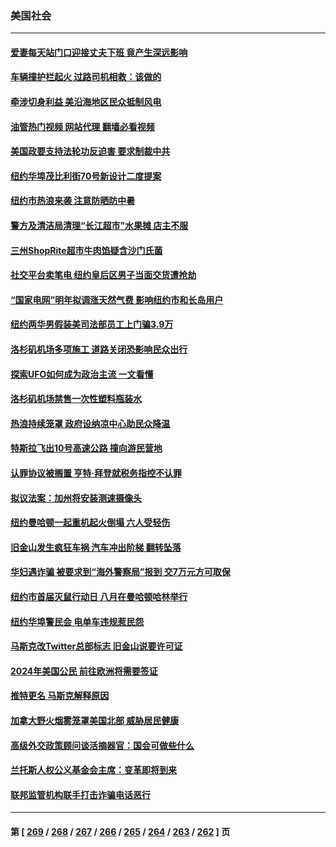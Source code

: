 ### 美国社会
---
#### [爱妻每天站门口迎接丈夫下班 竟产生深远影响](../../pages/ncid1078160/n14042800.md?07280445) 
#### [车辆撞护栏起火 过路司机相救：该做的](../../pages/ncid1078160/n14043183.md?07280445) 
#### [牵涉切身利益 美沿海地区民众抵制风电](../../pages/ncid1078160/n14043044.md?07280445) 
#### [油管热门视频 网站代理 翻墙必看视频](http://138.2.39.72:81/youtube.html?epic-marker?07280445)
#### [美国政要支持法轮功反迫害 要求制裁中共](../../pages/ncid1078160/n14042656.md?07280445) 
#### [纽约华埠茂比利街70号新设计二度提案](../../pages/ncid1078160/n14042729.md?07280445) 
#### [纽约市热浪来袭 注意防晒防中暑](../../pages/ncid1078160/n14042713.md?07280445) 
#### [警方及清洁局清理“长江超市”水果摊 店主不服](../../pages/ncid1078160/n14042706.md?07280445) 
#### [三州ShopRite超市牛肉馅疑含沙门氏菌](../../pages/ncid1078160/n14042742.md?07280445) 
#### [社交平台卖笔电 纽约皇后区男子当面交货遭抢劫](../../pages/ncid1078160/n14042725.md?07280445) 
#### [“国家电网”明年拟调涨天然气费 影响纽约市和长岛用户](../../pages/ncid1078160/n14042715.md?07280445) 
#### [纽约两华男假装美司法部员工上门骗3.9万](../../pages/ncid1078160/n14042691.md?07280445) 
#### [洛杉矶机场多项施工 道路关闭恐影响民众出行](../../pages/ncid1078160/n14042685.md?07280445) 
#### [探索UFO如何成为政治主流 一文看懂](../../pages/ncid1078160/n14042460.md?07280445) 
#### [洛杉矶机场禁售一次性塑料瓶装水](../../pages/ncid1078160/n14042658.md?07280445) 
#### [热浪持续笼罩 政府设纳凉中心助民众降温](../../pages/ncid1078160/n14042635.md?07280445) 
#### [特斯拉飞出10号高速公路 撞向游民营地](../../pages/ncid1078160/n14042503.md?07280445) 
#### [认罪协议被搁置 亨特·拜登就税务指控不认罪](../../pages/ncid1078160/n14042502.md?07280445) 
#### [拟议法案：加州将安装测速摄像头](../../pages/ncid1078160/n14042449.md?07280445) 
#### [纽约曼哈顿一起重机起火倒塌 六人受轻伤](../../pages/ncid1078160/n14042442.md?07280445) 
#### [旧金山发生疯狂车祸 汽车冲出阶梯 翻转坠落](../../pages/ncid1078160/n14042111.md?07280445) 
#### [华妇遇诈骗 被要求到“海外警察局”报到 交7万元方可取保](../../pages/ncid1078160/n14042032.md?07280445) 
#### [纽约市首届灭鼠行动日 八月在曼哈顿哈林举行](../../pages/ncid1078160/n14042012.md?07280445) 
#### [纽约华埠警民会 电单车违规惹民怨](../../pages/ncid1078160/n14042007.md?07280445) 
#### [马斯克改Twitter总部标志 旧金山说要许可证](../../pages/ncid1078160/n14042004.md?07280445) 
#### [2024年美国公民 前往欧洲将需要签证](../../pages/ncid1078160/n14041951.md?07280445) 
#### [推特更名 马斯克解释原因](../../pages/ncid1078160/n14041702.md?07280445) 
#### [加拿大野火烟雾笼罩美国北部 威胁居民健康](../../pages/ncid1078160/n14041713.md?07280445) 
#### [高级外交政策顾问谈活摘器官：国会可做些什么](../../pages/ncid1078160/n14041396.md?07280445) 
#### [兰托斯人权公义基金会主席：变革即将到来](../../pages/ncid1078160/n14041358.md?07280445) 
#### [联邦监管机构联手打击诈骗电话恶行](../../pages/ncid1078160/n14041305.md?07280445) 

---
#### 第 [ [269](./269.md?07280445) / [268](./268.md?07280445) / [267](./267.md?07280445) / [266](./266.md?07280445) / [265](./265.md?07280445) / [264](./264.md?07280445) / [263](./263.md?07280445) / [262](./262.md?07280445) ] 页
